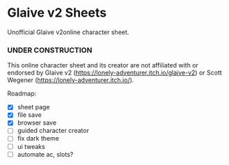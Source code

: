# Glaive v2 Sheets
Unofficial Glaive v2online character sheet.

### UNDER CONSTRUCTION
This online character sheet and its creator are not affiliated with or endorsed by Glaive v2 (https://lonely-adventurer.itch.io/glaive-v2) or Scott Wegener (https://lonely-adventurer.itch.io/).

Roadmap:
- [x] sheet page
- [x] file save
- [x] browser save
- [ ] guided character creator
- [ ] fix dark theme
- [ ] ui tweaks
- [ ] automate ac, slots? 